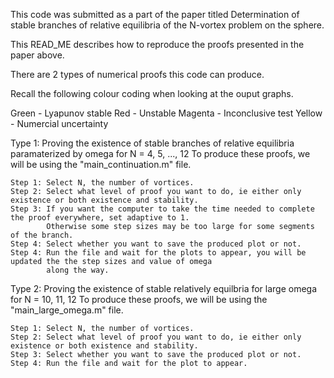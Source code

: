 This code was submitted as a part of the paper titled Determination of stable branches of relative
equilibria of the N-vortex problem on the sphere.

This READ_ME describes how to reproduce the proofs presented in the paper above.

There are 2 types of numerical proofs this code can produce.

Recall the following colour coding when looking at the ouput graphs.

Green      - Lyapunov stable
Red        - Unstable
Magenta    - Inconclusive test
Yellow     - Numercial uncertainty

Type 1: Proving the existence of stable branches of relative equilibria paramaterized by omega for N = 4, 5, ..., 12
    To produce these proofs, we will be using the "main_continuation.m" file.

    Step 1: Select N, the number of vortices.
    Step 2: Select what level of proof you want to do, ie either only existence or both existence and stability.
    Step 3: If you want the computer to take the time needed to complete the proof everywhere, set adaptive to 1.
            Otherwise some step sizes may be too large for some segments of the branch.
    Step 4: Select whether you want to save the produced plot or not.
    Step 4: Run the file and wait for the plots to appear, you will be updated the the step sizes and value of omega
            along the way.

Type 2: Proving the existence of stable relatively equilbria for large omega for N = 10, 11, 12
    To produce these proofs, we will be using the "main_large_omega.m" file.

    Step 1: Select N, the number of vortices.
    Step 2: Select what level of proof you want to do, ie either only existence or both existence and stability.
    Step 3: Select whether you want to save the produced plot or not.
    Step 4: Run the file and wait for the plot to appear.
